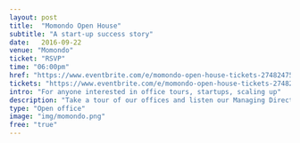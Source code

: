 ```yaml
---
layout: post
title:  "Momondo Open House"
subtitle: "A start-up success story"
date:   2016-09-22
venue: "Momondo"
ticket: "RSVP"
time: "06:00pm"
href: "https://www.eventbrite.com/e/momondo-open-house-tickets-27482475825"
tickets: "https://www.eventbrite.com/e/momondo-open-house-tickets-27482475825"
intro: "For anyone interested in office tours, startups, scaling up"
description: "Take a tour of our offices and listen our Managing Director Pia Vemmelund tell about life at momondo, our purpose, and our 10-year journey from start-up to scale-up. Come and meet us for a cold beer and some finger food, hear about job opportunities, and get a chance to win your own personal DNA test. Contact: kak@momondo.com"
type: "Open office"
image: "img/momondo.png"
free: "true"
---
```

<!-- fill in the URL of your event host page if you haven't enough information for a detail page, so the event link won't point on the detail page at all -->
